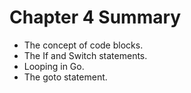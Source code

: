 # Chapter 4 Summary

- The concept of code blocks.
- The If and Switch statements.
- Looping in Go.
- The goto statement.